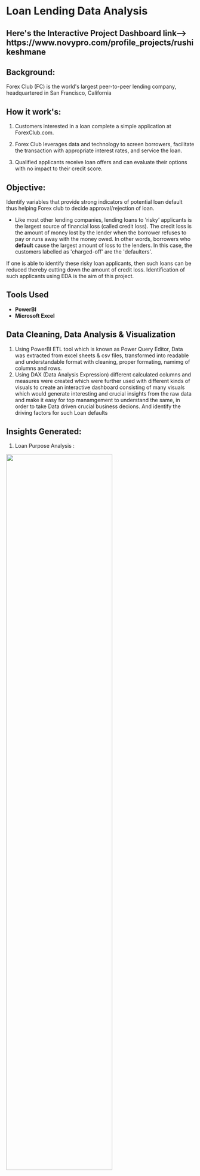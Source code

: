 # Loan Lending Data Analysis

<h2> Here's the Interactive Project Dashboard link--> https://www.novypro.com/profile_projects/rushikeshmane </h2>

<h2> Background:</h2>

Forex Club (FC) is the world's largest peer-to-peer lending company, headquartered in San Francisco, California

<h2> How it work's: </h2>


1. Customers interested in a loan complete a simple application at ForexClub.com.

2. Forex Club leverages data and technology to screen borrowers, facilitate the transaction with appropriate interest rates, and 
service the loan.

3. Qualified applicants receive loan offers and can evaluate their options with no impact to their credit score.

<h2> Objective: </h2> 
  Identify variables that provide strong indicators of potential loan default thus helping Forex club to decide approval/rejection of 
loan.

      
 
  
  * Like most other lending companies, lending loans to ‘risky’ applicants is the largest source of financial loss (called credit loss). The credit loss is the amount of money lost by the lender when the borrower refuses to pay or runs away with the money owed. In other words, borrowers who **default** cause the largest amount of loss to the lenders. In this case, the customers labelled as 'charged-off' are the 'defaulters'. 

If one is able to identify these risky loan applicants, then such loans can be reduced thereby cutting down the amount of credit loss. Identification of such applicants using EDA is the aim of this project.
     
<h2>Tools Used</h2>

- <b>PowerBI</b> 
- <b>Microsoft Excel</b>

<h2>Data Cleaning, Data Analysis & Visualization </h2>

1. Using PowerBI ETL tool which is known as Power Query Editor, Data was extracted from excel sheets & csv files, transformed into readable and understandable format with cleaning, proper formating, namimg of columns and rows.
2. Using DAX (Data Analysis Expression) different calculated columns and measures were created which were further used with different kinds of visuals to create an interactive dashboard consisting of many visuals which would generate interesting and crucial insights from the raw data and make it easy for top manamgement to understand the same, in order to take Data driven crucial business decions. And identify the driving factors for such Loan defaults

<h2>Insights Generated:</h2>



1. Loan Purpose Analysis : <br/>   
<img src="https://github.com/Rushikeshvmane/Loan-Lending-Data-Analysis/assets/141236953/edb73ce3-a2a3-4987-9345-a155f81b3504" height="70%" width="75%"/>

<br />
<br />
2. Loan Status Analysis:
  Year, Subscription, Model colour, Category:  <br/>
<img src="https://github.com/Rushikeshvmane/Loan-Lending-Data-Analysis/assets/141236953/8e39cf9b-b563-4079-8ace-4ae888070867" height="50%" width="50%" alt="Disk Sanitization Steps"/>
<br />
<br />
3. Loan Term by Loan Status Analysis: <br/>
<img src="https://github.com/Rushikeshvmane/Loan-Lending-Data-Analysis/assets/141236953/38458043-656d-4f61-a483-fa544e0572c0" height="55%" width="55%" alt="Disk Sanitization Steps"/>
  

  

<br />
<br />
4. Deafulter Rate % by Employement Length:  <br/>
<img src="https://github.com/Rushikeshvmane/Loan-Lending-Data-Analysis/assets/141236953/f3452256-0040-4536-98a1-0f10885db813" height="80%" width="80%" alt="Disk Sanitization Steps"/>
<br />
<br />

5. Deafulter Rate % Among Home Ownership Status:  <br/>
<img src="https://github.com/Rushikeshvmane/Loan-Lending-Data-Analysis/assets/141236953/22ebbd32-eb07-415d-ad9d-3420b8b2bdf0" height="50%" width="50%" alt="Disk Sanitization Steps"/>
<br />
<br />

6. Deafulter Rate % Among Verification Status:  <br/>
<img src="https://github.com/Rushikeshvmane/Loan-Lending-Data-Analysis/assets/141236953/eec8a6d5-cd61-4cdd-8f1d-efd8ac1c5dfd" height="50%" width="50%" alt="Disk Sanitization Steps"/>
<br />
<br />










7. Driving Factors/ Insights:    

    i)  Loan Purpose :- The top two reasons for loans are debt consolidation and credit card. Such applications should be carefully assessed.
    
    ii)  Overall Default Rate stands at 14.59%.

    iii)  Loan approved for 36 months seems to have a greater % of defaulters i.e. 8.37% as compared to loans approved for 60 
           months term 6.22%. So the shorter term for approved loans can be an important factor due to which
           rate of defaulters is increasing in market and neccessary steps can be taken in order to prevent the same. 

    iv) Maximum number of defaulters have 10/10+ years of experience and 0 to 2 years of experience. Hence, Forex Club (FC)
         should take this aspect into consideration while lending loans. 

    v)  91 % of the defaulters already have a mortgage taken out or live on rent, this can be an driving factor that FC should look into. 

     vi)  Among the defaulters, maximum number (38%) of the loan applicants are 'Not Verified'. Hence, Forex Club (LC) should make the norms 
          stringent on 'Verification' aspect of the candidate's reported annual income.. 


    
